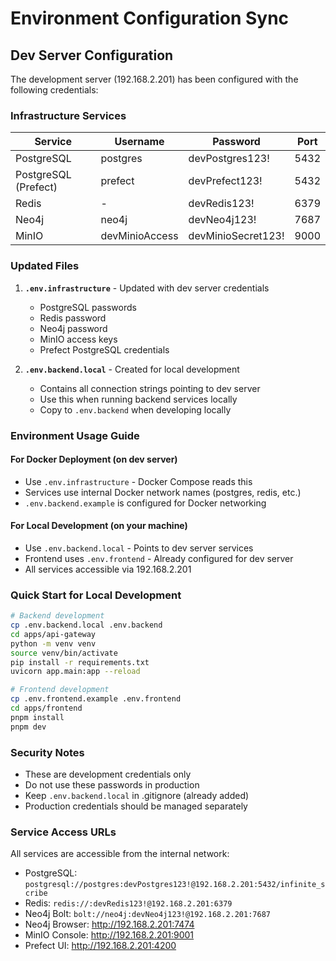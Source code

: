 # Environment Configuration Sync

## Dev Server Configuration

The development server (192.168.2.201) has been configured with the following credentials:

### Infrastructure Services

| Service | Username | Password | Port |
|---------|----------|----------|------|
| PostgreSQL | postgres | devPostgres123! | 5432 |
| PostgreSQL (Prefect) | prefect | devPrefect123! | 5432 |
| Redis | - | devRedis123! | 6379 |
| Neo4j | neo4j | devNeo4j123! | 7687 |
| MinIO | devMinioAccess | devMinioSecret123! | 9000 |

### Updated Files

1. **`.env.infrastructure`** - Updated with dev server credentials
   - PostgreSQL passwords
   - Redis password
   - Neo4j password
   - MinIO access keys
   - Prefect PostgreSQL credentials

2. **`.env.backend.local`** - Created for local development
   - Contains all connection strings pointing to dev server
   - Use this when running backend services locally
   - Copy to `.env.backend` when developing locally

### Environment Usage Guide

#### For Docker Deployment (on dev server)
- Use `.env.infrastructure` - Docker Compose reads this
- Services use internal Docker network names (postgres, redis, etc.)
- `.env.backend.example` is configured for Docker networking

#### For Local Development (on your machine)
- Use `.env.backend.local` - Points to dev server services
- Frontend uses `.env.frontend` - Already configured for dev server
- All services accessible via 192.168.2.201

### Quick Start for Local Development

```bash
# Backend development
cp .env.backend.local .env.backend
cd apps/api-gateway
python -m venv venv
source venv/bin/activate
pip install -r requirements.txt
uvicorn app.main:app --reload

# Frontend development
cp .env.frontend.example .env.frontend
cd apps/frontend
pnpm install
pnpm dev
```

### Security Notes

- These are development credentials only
- Do not use these passwords in production
- Keep `.env.backend.local` in .gitignore (already added)
- Production credentials should be managed separately

### Service Access URLs

All services are accessible from the internal network:

- PostgreSQL: `postgresql://postgres:devPostgres123!@192.168.2.201:5432/infinite_scribe`
- Redis: `redis://:devRedis123!@192.168.2.201:6379`
- Neo4j Bolt: `bolt://neo4j:devNeo4j123!@192.168.2.201:7687`
- Neo4j Browser: http://192.168.2.201:7474
- MinIO Console: http://192.168.2.201:9001
- Prefect UI: http://192.168.2.201:4200
